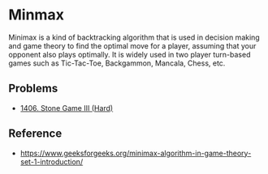 # Minmax

Minimax is a kind of backtracking algorithm that is used in decision making and game theory to find the optimal move for a player, assuming that your opponent also plays optimally. It is widely used in two player turn-based games such as Tic-Tac-Toe, Backgammon, Mancala, Chess, etc.

## Problems

* [1406. Stone Game III (Hard)](https://leetcode.com/problems/stone-game-iii/)

## Reference

* https://www.geeksforgeeks.org/minimax-algorithm-in-game-theory-set-1-introduction/